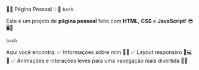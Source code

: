 

🌟✨ Página Pessoal ✨🌟
``bash``

Este é um projeto de **página pessoal** feito com **HTML**, **CSS** e **JavaScript**! 😎🖥️📱

``bash`` 

Aqui você encontra:
✅ Informações sobre mim 🙋‍♂️
✅ Layout responsivo 📐💻📱
✅ Animações e interações leves para uma navegação mais divertida 🎨✨

